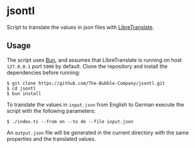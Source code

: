 # jsontl

Script to translate the values in json files with [LibreTranslate](https://github.com/LibreTranslate/LibreTranslate).

## Usage

The script uses [Bun](https://bun.sh/), and assumes that LibreTranslate is running on host `127.0.0.1` port `5000` by default. Clone the repository and install the dependencies before running:

```console
$ git clone https://github.com/The-Bubble-Company/jsontl.git
$ cd jsontl
$ bun install
```

To translate the values in `input.json` from English to German execute the script with the following parameters:

```console
$ ./index.ts --from en --to de --file input.json
```

An `output.json` file will be generated in the current directory with the same properties and the translated values.
